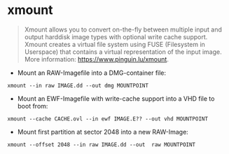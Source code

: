 # xmount

> Xmount allows you to convert on-the-fly between multiple input and output harddisk image types with optional write cache support.
> Xmount creates a virtual file system using FUSE (Filesystem in Userspace) that contains a virtual representation of the input image.
> More information: <https://www.pinguin.lu/xmount>.

- Mount an RAW-Imagefile into a DMG-container file:

`xmount --in raw IMAGE.dd --out dmg MOUNTPOINT`

- Mount an EWF-Imagefile with write-cache support into a VHD file to boot from:

`xmount --cache CACHE.ovl --in ewf IMAGE.E?? --out vhd MOUNTPOINT`

- Mount first partition at sector 2048 into a new RAW-Image:

`xmount --offset 2048 --in raw IMAGE.dd --out  raw MOUNTPOINT`
